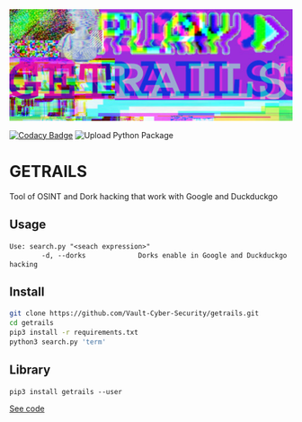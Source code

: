 <center>
  <img src="img/beta1.jpg" alt="Getrails" width="900px"/>
</center>

[![Codacy Badge](https://api.codacy.com/project/badge/Grade/9704d433d7604cfbb095d17f340c8ab2)](https://app.codacy.com/gh/Vault-Cyber-Security/getrails?utm_source=github.com&utm_medium=referral&utm_content=Vault-Cyber-Security/getrails&utm_campaign=Badge_Grade_Dashboard) ![Upload Python Package](https://github.com/Vault-Cyber-Security/getrails/workflows/Upload%20Python%20Package/badge.svg?branch=lib)

# GETRAILS

Tool of OSINT and Dork hacking that work with Google and Duckduckgo

## Usage

```
Use: search.py "<seach expression>"
        -d, --dorks             Dorks enable in Google and Duckduckgo hacking
```
## Install

```bash
git clone https://github.com/Vault-Cyber-Security/getrails.git
cd getrails
pip3 install -r requirements.txt
python3 search.py 'term'
```

## Library

```pypi
pip3 install getrails --user
```

[See code](/Vault-Cyber-Security/getrails/tree/lib)
